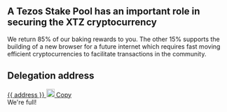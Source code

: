 <div class="row">
    <div class="col-lg-offset-3 col-lg-6 col-sm-offset-2 col-sm-8 col-xs-offset-1 col-xs-10">
        <div class="text-center">
            <h2 class="sub_heading_blue">A Tezos Stake Pool has an important role in securing the XTZ cryptocurrency</h2>
            <p>
                We return 85% of our baking rewards to you. The other 15% supports the building of a new browser for a future internet which requires fast moving efficient cryptocurrencies to facilitate transactions in the community.
            </p>
        </div>
    </div>
</div>
<div class="row">
    <div class="col-sm-offset-2 col-sm-8 col-xs-offset-1 col-xs-10 text-center">
        <div class="blue_box">
            <h2 class="sub_heading_blue">Delegation address</h2>
            <div class="row white_box">
                <div class="col-lg-8 col-xs-offset-1 col-xs-10">
                    <a href="https://tzscan.io/tz1P6kxtzRrJ8KfXE4kKqR1RBiSpEgimxN5o?default=delegation"
                       <span id="delegationAddress">{{ address }}</span>
                    </a>
                    <a class="copy" href="#" onclick="javascript:copyToClipboard('delegationAddress',event);">
                        <img src="/img/stake-pools/copy.png" width="19px">
                        Copy
                    </a>
                </div>
            </div>
            <div class="row full_box hidden">
                <div class="">
                    We're full!
                </div>
            </div>
        </div>
    </div>
</div>

<script src="/js/global.js"></script>

